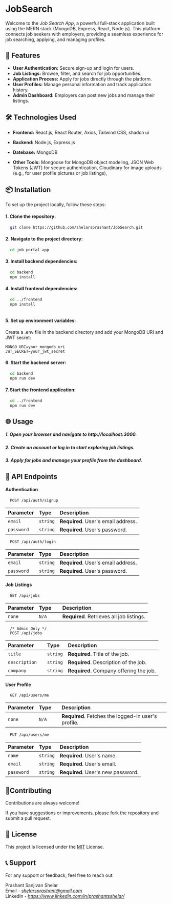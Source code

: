 
# JobSearch

Welcome to the *Job Search App*, a powerful full-stack application built using the MERN stack (MongoDB, Express, React, Node.js). This platform connects job seekers with employers, providing a seamless experience for job searching, applying, and managing profiles.



##  🚀 Features

- **User Authentication:** Secure sign-up and login for users.
- **Job Listings:** Browse, filter, and search for job opportunities.
- **Application Process:** Apply for jobs directly through the platform.
- **User Profiles:** Manage personal information and track application history.
- **Admin Dashboard:** Employers can post new jobs and manage their listings.



## 🛠 Technologies Used

- **Frontend:** React.js, React Router, Axios, Tailwind CSS, shadcn ui

- **Backend:** Node.js, Express.js

- **Datebase:** MongoDB

- **Other Tools:** Mongoose for MongoDB object modeling, JSON Web Tokens (JWT) for secure authentication, Cloudinary for image uploads (e.g., for user profile pictures or job listings),






## 📦 Installation

To set up the project locally, follow these steps:

#### 1. Clone the repository:

```bash
  git clone https://github.com/shelarsprashant/JobSearch.git 
```
#### 2. Navigate to the project directory:

```bash
  cd job-portal-app 
```

#### 3. Install backend dependencies:

```bash
  cd backend
  npm install

```

#### 4. Install frontend dependencies:

```bash
  cd ../frontend
  npm install
 
```

#### 5. Set up environment variables:
Create a .env file in the backend directory and add your MongoDB URI and JWT secret: 


    MONGO_URI=your_mongodb_uri
    JWT_SECRET=your_jwt_secret

    
#### 6. Start the backend server:

```bash
  cd backend
  npm run dev

```

#### 7. Start the frontend application:

```bash
  cd ../frontend
  npm run dev

```
   


## 🌐 Usage

#####    1. Open your browser and navigate to http://localhost:3000.
#####    2. Create an account or log in to start exploring job listings.
#####    3. Apply for jobs and manage your profile from the dashboard.

  
## 📡 API Endpoints

#### Authentication

```http
  POST /api/auth/signup
```

| Parameter | Type     | Description                |
| :-------- | :------- | :------------------------- |
| `email	` | `string` | **Required**. User's email address. |
| `password	` | `string` | **Required**. User's password. |

```http
  POST /api/auth/login
```

| Parameter | Type     | Description                |
| :-------- | :------- | :------------------------- |
| `email	` | `string` | **Required**. User's email address. |
| `password	` | `string` | **Required**. User's password. |

#### Job Listings
```http
  GET /api/jobs
```

| Parameter | Type     | Description                |
| :-------- | :------- | :------------------------- |
| `none	` | `N/A	` | **Required**. Retrieves all job listings. |

```http
  /* Admin Only */
  POST /api/jobs
```

| Parameter | Type     | Description                |
| :-------- | :------- | :------------------------- |
| `title	` | `string` | **Required**. Title of the job. |
| `description	` | `string` | **Required**. Description of the job. |
| `company	` | `string` | **Required**. Company offering the job. |


#### User Profile
```http
  GET /api/users/me
```
 Parameter | Type     | Description                |
| :-------- | :------- | :------------------------- |
| `none	` | `N/A	` | **Required**. Fetches the logged-in user's profile. |

```http
  PUT /api/users/me

```

| Parameter | Type     | Description                |
| :-------- | :------- | :------------------------- |
| `name	` | `string` | **Required**. User's name. |
| `email	` | `string` | **Required**. User's email. |
| `password	` | `string` | **Required**. User's new password. |



## 🤝Contributing

Contributions are always welcome!

If you have suggestions or improvements, please fork the repository and submit a pull request.
## 📄 License


This project is licensed under the [MIT](https://choosealicense.com/licenses/mit/) License. 

## 📞 Support

For any support or feedback, feel free to reach out:

Prashant Sanjivan Shelar   
Email - *shelarsprashant@gmail.com*  
LinkedIn - *https://www.linkedin.com/in/prashantsshelar/*


